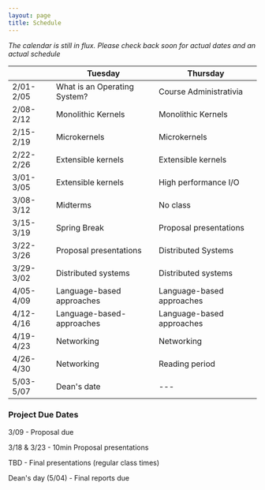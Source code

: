 ```yaml
---
layout: page
title: Schedule
---
```


_The calendar is still in flux. Please check back soon for actual dates and an actual schedule_

| | Tuesday | Thursday |
| - | ------- | -------- |
| 2/01-2/05 | What is an Operating System? | Course Administrativia |
| 2/08-2/12 | Monolithic Kernels        | Monolithic Kernels           |
| 2/15-2/19 | Microkernels                  | Microkernels                 |
| 2/22-2/26| Extensible kernels            | Extensible kernels           |
| 3/01-3/05 | Extensible kernels            | High performance I/O         |
| 3/08-3/12| Midterms                      | No class                     |
| 3/15-3/19 | Spring Break    | Proposal presentations       |
| 3/22-3/26| Proposal presentations        | Distributed Systems    |
| 3/29-3/02 | Distributed systems           | Distributed systems          |
| 4/05-4/09 | Language-based approaches     | Language-based approaches    |
| 4/12-4/16 | Language-based-approaches     | Language-based approaches    |
| 4/19-4/23 | Networking                    | Networking                   |
| 4/26-4/30 | Networking                    | Reading period               |
| 5/03-5/07 | Dean's date                   | ---                         |

### Project Due Dates

3/09 - Proposal due

3/18 & 3/23 - 10min Proposal presentations

TBD - Final presentations (regular class times)

Dean's day (5/04) - Final reports due
